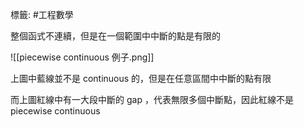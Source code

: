 標籤: #工程數學 

整個函式不連續，但是在一個範圍中中斷的點是有限的

![[piecewise continuous 例子.png]]

上圖中藍線並不是 continuous 的，但是在任意區間中中斷的點有限

而上圖紅線中有一大段中斷的 gap ，代表無限多個中斷點，因此紅線不是 piecewise continuous